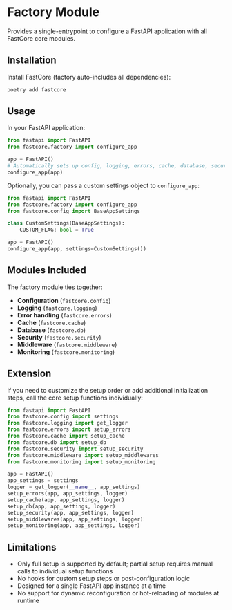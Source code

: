# Factory Module

Provides a single-entrypoint to configure a FastAPI application with all FastCore core modules.

## Installation

Install FastCore (factory auto-includes all dependencies):

```bash
poetry add fastcore
```

## Usage

In your FastAPI application:

```python
from fastapi import FastAPI
from fastcore.factory import configure_app

app = FastAPI()
# Automatically sets up config, logging, errors, cache, database, security, middleware, and monitoring
configure_app(app)
```

Optionally, you can pass a custom settings object to `configure_app`:

```python
from fastapi import FastAPI
from fastcore.factory import configure_app
from fastcore.config import BaseAppSettings

class CustomSettings(BaseAppSettings):
    CUSTOM_FLAG: bool = True

app = FastAPI()
configure_app(app, settings=CustomSettings())
```

## Modules Included

The factory module ties together:

- **Configuration** (`fastcore.config`)
- **Logging** (`fastcore.logging`)
- **Error handling** (`fastcore.errors`)
- **Cache** (`fastcore.cache`)
- **Database** (`fastcore.db`)
- **Security** (`fastcore.security`)
- **Middleware** (`fastcore.middleware`)
- **Monitoring** (`fastcore.monitoring`)

## Extension

If you need to customize the setup order or add additional initialization steps, call the core setup functions individually:

```python
from fastapi import FastAPI
from fastcore.config import settings
from fastcore.logging import get_logger
from fastcore.errors import setup_errors
from fastcore.cache import setup_cache
from fastcore.db import setup_db
from fastcore.security import setup_security
from fastcore.middleware import setup_middlewares
from fastcore.monitoring import setup_monitoring

app = FastAPI()
app_settings = settings
logger = get_logger(__name__, app_settings)
setup_errors(app, app_settings, logger)
setup_cache(app, app_settings, logger)
setup_db(app, app_settings, logger)
setup_security(app, app_settings, logger)
setup_middlewares(app, app_settings, logger)
setup_monitoring(app, app_settings, logger)
```

## Limitations

- Only full setup is supported by default; partial setup requires manual calls to individual setup functions
- No hooks for custom setup steps or post-configuration logic
- Designed for a single FastAPI app instance at a time
- No support for dynamic reconfiguration or hot-reloading of modules at runtime
